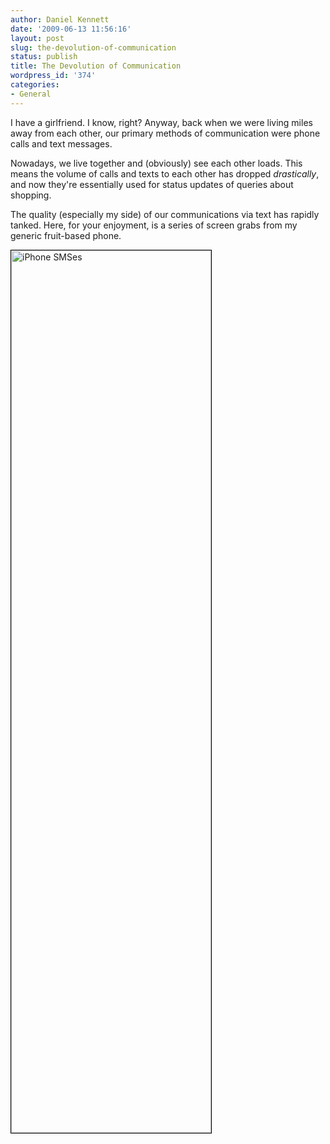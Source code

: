 ```yaml
---
author: Daniel Kennett
date: '2009-06-13 11:56:16'
layout: post
slug: the-devolution-of-communication
status: publish
title: The Devolution of Communication
wordpress_id: '374'
categories:
- General
---
```


I have a girlfriend. I know, right? Anyway, back when we were living miles away from each other, our primary methods of communication were phone calls and text messages. 

Nowadays, we live together and (obviously) see each other loads. This means the volume of calls and texts to each other has dropped <em>drastically</em>, and now they're essentially used for status updates of queries about shopping.

The quality (especially my side) of our communications via text has rapidly tanked. Here, for your enjoyment, is a series of screen grabs from my generic fruit-based phone. 

<!--more-->

<img src="http://ikennd.ac/pictures/for_posts/2009/06/smss1.gif" alt="iPhone SMSes" title="iPhone SMSes" width="320" height="1412" class="aligncenter size-full wp-image-376" style="border: 1px solid black;" />
